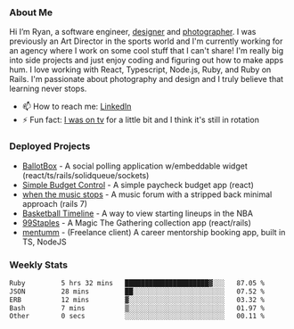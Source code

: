 ### About Me
Hi I’m Ryan, a software engineer, [designer](https://www.denvermullets.com/video) and [photographer](https://www.denvermullets.com/). I was previously an Art Director in the sports world and I'm currently working for an agency where I work on some cool stuff that I can't share! I'm really big into side projects and just enjoy coding and figuring out how to make apps hum. I love working with React, Typescript, Node.js, Ruby, and Ruby on Rails. I'm passionate about photography and design and I truly believe that learning never stops.

- 📫 How to reach me: [LinkedIn](https://www.linkedin.com/in/ryanvaznis)
- ⚡ Fun fact: [I was on tv](https://vimeo.com/381425882) for a little bit and I think it's still in rotation

### Deployed Projects
- [BallotBox](https://voteballotbox.com/) - A social polling application w/embeddable widget (react/ts/rails/solidqueue/sockets)
- [Simple Budget Control](https://simplebudgetcontrol.com/) - A simple paycheck budget app (react)
- [when the music stops](https://whenthemusicstops.net) - A music forum with a stripped back minimal approach (rails 7)
- [Basketball Timeline](https://basketball-timeline.com/?team=PHO&year=2023) - A way to view starting lineups in the NBA
- [99Staples](https://www.99staples.com/collections/denvermullets/9) - A Magic The Gathering collection app (react/rails)
- [mentumm](https://portal.mentumm.com/) - (Freelance client) A career mentorship booking app, built in TS, NodeJS

### Weekly Stats
<!--START_SECTION:waka-->

```txt
Ruby         5 hrs 32 mins   █████████████████████▓░░░   87.05 %
JSON         28 mins         ██░░░░░░░░░░░░░░░░░░░░░░░   07.52 %
ERB          12 mins         ▓░░░░░░░░░░░░░░░░░░░░░░░░   03.32 %
Bash         7 mins          ▒░░░░░░░░░░░░░░░░░░░░░░░░   01.97 %
Other        0 secs          ░░░░░░░░░░░░░░░░░░░░░░░░░   00.11 %
```

<!--END_SECTION:waka-->
